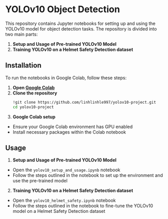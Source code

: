 # YOLOv10 Object Detection
This repository contains Jupyter notebooks for setting up and using the YOLOv10 model for object detection tasks. The repository is divided into two main parts:

1. **Setup and Usage of Pre-trained YOLOv10 Model**
2. **Training YOLOv10 on a Helmet Safety Detection dataset**

## Installation
To run the notebooks in Google Colab, follow these steps:
1. **Open [Google Colab](https://colab.research.google.com/)**
2. **Clone the repository**
   ```bash
   !git clone https://github.com/linhlinhle997/yolov10-project.git
   cd yolov10-project
   ```
3. **Google Colab setup**
- Ensure your Google Colab environment has GPU enabled
- Install necessary packages within the Colab notebook

## Usage
1. **Setup and Usage of Pre-trained YOLOv10 Model**
- Open the `yolov10_setup_and_usage.ipynb` notebook
- Follow the steps outlined in the notebook to set up the environment and use the pre-trained model
2. **Training YOLOv10 on a Helmet Safety Detection dataset**
- Open the `yolov10_helmet_safety.ipynb` notebook
- Follow the steps outlined in the notebook to fine-tune the YOLOv10 model on a Helmet Safety Detection dataset
